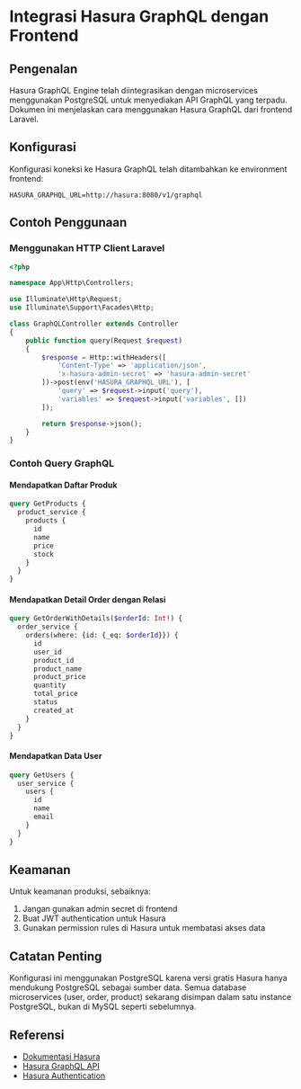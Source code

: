 # Integrasi Hasura GraphQL dengan Frontend

## Pengenalan

Hasura GraphQL Engine telah diintegrasikan dengan microservices menggunakan PostgreSQL untuk menyediakan API GraphQL yang terpadu. Dokumen ini menjelaskan cara menggunakan Hasura GraphQL dari frontend Laravel.

## Konfigurasi

Konfigurasi koneksi ke Hasura GraphQL telah ditambahkan ke environment frontend:

```env
HASURA_GRAPHQL_URL=http://hasura:8080/v1/graphql
```

## Contoh Penggunaan

### Menggunakan HTTP Client Laravel

```php
<?php

namespace App\Http\Controllers;

use Illuminate\Http\Request;
use Illuminate\Support\Facades\Http;

class GraphQLController extends Controller
{
    public function query(Request $request)
    {
        $response = Http::withHeaders([
            'Content-Type' => 'application/json',
            'x-hasura-admin-secret' => 'hasura-admin-secret'
        ])->post(env('HASURA_GRAPHQL_URL'), [
            'query' => $request->input('query'),
            'variables' => $request->input('variables', [])
        ]);

        return $response->json();
    }
}
```

### Contoh Query GraphQL

#### Mendapatkan Daftar Produk

```graphql
query GetProducts {
  product_service {
    products {
      id
      name
      price
      stock
    }
  }
}
```

#### Mendapatkan Detail Order dengan Relasi

```graphql
query GetOrderWithDetails($orderId: Int!) {
  order_service {
    orders(where: {id: {_eq: $orderId}}) {
      id
      user_id
      product_id
      product_name
      product_price
      quantity
      total_price
      status
      created_at
    }
  }
}
```

#### Mendapatkan Data User

```graphql
query GetUsers {
  user_service {
    users {
      id
      name
      email
    }
  }
}
```

## Keamanan

Untuk keamanan produksi, sebaiknya:

1. Jangan gunakan admin secret di frontend
2. Buat JWT authentication untuk Hasura
3. Gunakan permission rules di Hasura untuk membatasi akses data

## Catatan Penting

Konfigurasi ini menggunakan PostgreSQL karena versi gratis Hasura hanya mendukung PostgreSQL sebagai sumber data. Semua database microservices (user, order, product) sekarang disimpan dalam satu instance PostgreSQL, bukan di MySQL seperti sebelumnya.

## Referensi

- [Dokumentasi Hasura](https://hasura.io/docs/latest/index/)
- [Hasura GraphQL API](https://hasura.io/docs/latest/api-reference/index/)
- [Hasura Authentication](https://hasura.io/docs/latest/auth/index/)